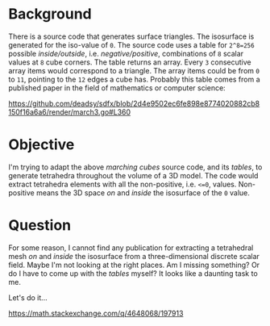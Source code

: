 # Background

There is a source code that generates surface triangles. The isosurface is generated for the iso-value of `0`. The source code uses a table for `2^8=256` possible *inside/outside*, i.e. *negative/positive*, combinations of `8` scalar values at `8` cube corners. The table returns an array. Every `3` consecutive array items would correspond to a triangle. The array items could be from `0` to `11`, pointing to the `12` edges a cube has. Probably this table comes from a published paper in the field of mathematics or computer science:

https://github.com/deadsy/sdfx/blob/2d4e9502ec6fe898e8774020882cb8150f16a6a6/render/march3.go#L360

# Objective

I'm trying to adapt the above *marching cubes* source code, and its *tables*, to generate tetrahedra throughout the volume of a 3D model. The code would extract tetrahedra elements with all the non-positive, i.e. `<=0`, values. Non-positive means the 3D space *on* and *inside* the isosurface of the `0` value.

# Question

For some reason, I cannot find any publication for extracting a tetrahedral mesh *on* and *inside* the isosurface from a three-dimensional discrete scalar field. Maybe I'm not looking at the right places. Am I missing something? Or do I have to come up with the *tables* myself? It looks like a daunting task to me.

Let's do it...

https://math.stackexchange.com/q/4648068/197913
